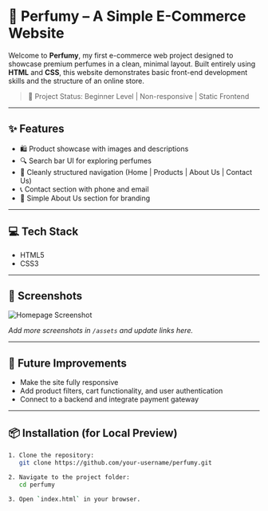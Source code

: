 # 🧴 Perfumy – A Simple E-Commerce Website

Welcome to **Perfumy**, my first e-commerce web project designed to showcase premium perfumes in a clean, minimal layout. Built entirely using **HTML** and **CSS**, this website demonstrates basic front-end development skills and the structure of an online store.

> 🚀 Project Status: Beginner Level | Non-responsive | Static Frontend

---

## ✨ Features

- 🛍️ Product showcase with images and descriptions  
- 🔍 Search bar UI for exploring perfumes  
- 📄 Cleanly structured navigation (Home | Products | About Us | Contact Us)  
- 📞 Contact section with phone and email  
- 🧠 Simple About Us section for branding  

---

## 💻 Tech Stack

- HTML5  
- CSS3  

---

## 📸 Screenshots

![Homepage Screenshot](./2ea57c9e-158e-4ba3-8189-2feab02b8066.png)

_Add more screenshots in `/assets` and update links here._

---

## 🚧 Future Improvements

- Make the site fully responsive  
- Add product filters, cart functionality, and user authentication  
- Connect to a backend and integrate payment gateway  

---

## 📦 Installation (for Local Preview)

```bash
1. Clone the repository:
   git clone https://github.com/your-username/perfumy.git

2. Navigate to the project folder:
   cd perfumy

3. Open `index.html` in your browser.
